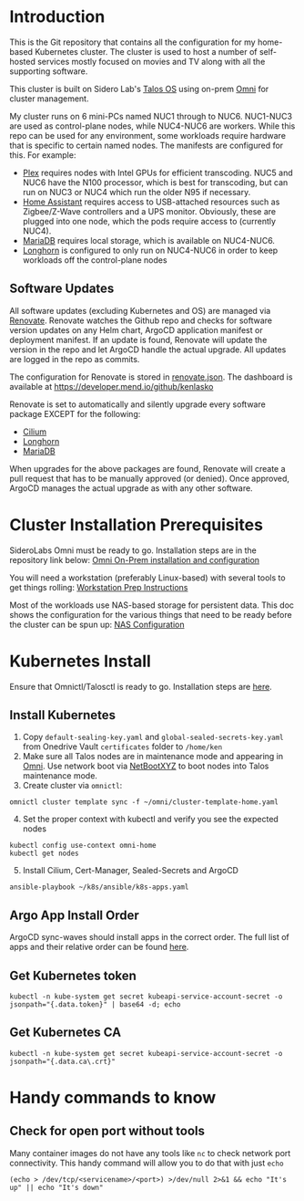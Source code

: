 # Introduction
This is the Git repository that contains all the configuration for my home-based Kubernetes cluster. The cluster is used to host a number of self-hosted services mostly focused on movies and TV along with all the supporting software.

This cluster is built on Sidero Lab's [Talos OS](https://github.com/siderolabs/talos) using on-prem [Omni](https://github.com/siderolabs/omni) for cluster management.

My cluster runs on 6 mini-PCs named NUC1 through to NUC6. NUC1-NUC3 are used as control-plane nodes, while NUC4-NUC6 are workers. While this repo can be used for any environment, some workloads require hardware that is specific to certain named nodes. The manifests are configured for this. For example:
* [Plex](/manifests/media-apps/plex) requires nodes with Intel GPUs for efficient transcoding. NUC5 and NUC6 have the N100 processor, which is best for transcoding, but can run on NUC3 or NUC4 which run the older N95 if necessary.
* [Home Assistant](/manifests/homeops/homeassist) requires access to USB-attached resources such as Zigbee/Z-Wave controllers and a UPS monitor. Obviously, these are plugged into one node, which the pods require access to (currently NUC4).
* [MariaDB](/manifests/database/mariadb) requires local storage, which is available on NUC4-NUC6.
* [Longhorn](/manifests/system/longhorn) is configured to only run on NUC4-NUC6 in order to keep workloads off the control-plane nodes

## Software Updates
All software updates (excluding Kubernetes and OS) are managed via [Renovate](https://github.com/renovatebot/renovate). Renovate watches the Github repo and checks for software version updates on any Helm chart, ArgoCD application manifest or deployment manifest. If an update is found, Renovate will update the version in the repo and let ArgoCD handle the actual upgrade. All updates are logged in the repo as commits.

The configuration for Renovate is stored in [renovate.json](/renovate.json). The dashboard is available at https://developer.mend.io/github/kenlasko

Renovate is set to automatically and silently upgrade every software package EXCEPT for the following:
* [Cilium](/manifests/network/cilium)
* [Longhorn](/manifests/system/longhorn)
* [MariaDB](/manifests/database/mariadb)

When upgrades for the above packages are found, Renovate will create a pull request that has to be manually approved (or denied). Once approved, ArgoCD manages the actual upgrade as with any other software.

# Cluster Installation Prerequisites
SideroLabs Omni must be ready to go. Installation steps are in the repository link below:
[Omni On-Prem installation and configuration](https://github.com/kenlasko/omni/)

You will need a workstation (preferably Linux-based) with several tools to get things rolling:
[Workstation Prep Instructions](/docs/WORKSTATION.md)

Most of the workloads use NAS-based storage for persistent data. This doc shows the configuration for the various things that need to be ready before the cluster can be spun up:
[NAS Configuration](/docs/NASCONFIG.md)

# Kubernetes Install
Ensure that Omnictl/Talosctl is ready to go. Installation steps are [here](https://github.com/kenlasko/omni/).

## Install Kubernetes
1. Copy `default-sealing-key.yaml` and `global-sealed-secrets-key.yaml` from Onedrive Vault `certificates` folder to `/home/ken`
2. Make sure all Talos nodes are in maintenance mode and appearing in [Omni](https://omni.ucdialplans.com). Use network boot via [NetBootXYZ](https://github.com/kenlasko/pxeboot/) to boot nodes into Talos maintenance mode.
3. Create cluster via `omnictl`:
```
omnictl cluster template sync -f ~/omni/cluster-template-home.yaml
```
4. Set the proper context with kubectl and verify you see the expected nodes
```
kubectl config use-context omni-home
kubectl get nodes
```
5. Install Cilium, Cert-Manager, Sealed-Secrets and ArgoCD
```
ansible-playbook ~/k8s/ansible/k8s-apps.yaml
```

## Argo App Install Order
ArgoCD sync-waves should install apps in the correct order. The full list of apps and their relative order can be found [here](/argocd-apps).

## Get Kubernetes token
```
kubectl -n kube-system get secret kubeapi-service-account-secret -o jsonpath="{.data.token}" | base64 -d; echo
```
## Get Kubernetes CA
```
kubectl -n kube-system get secret kubeapi-service-account-secret -o jsonpath="{.data.ca\.crt}"
```

# Handy commands to know
## Check for open port without tools
Many container images do not have any tools like `nc` to check network port connectivity. This handy command will allow you to do that with just `echo`
```
(echo > /dev/tcp/<servicename>/<port>) >/dev/null 2>&1 && echo "It's up" || echo "It's down"
```